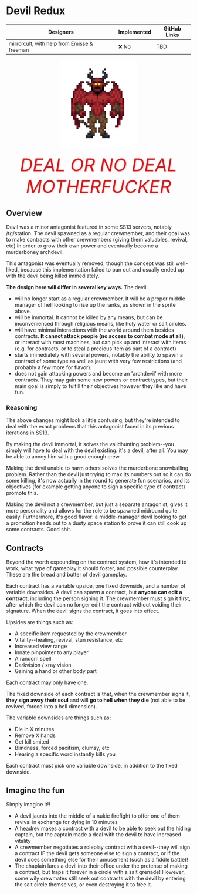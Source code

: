 # Devil Redux

| Designers | Implemented | GitHub Links |
|---|---|---|
| mirrorcult, with help from Emisse & freeman | :x: No | TBD |

<center>
<img src="../assets/images/proposals/devil-sprite.png"/>

<i><font size="14" color="red">DEAL OR NO DEAL MOTHERFUCKER</font></i>
</center>

## Overview

Devil was a minor antagonist featured in some SS13 servers, notably /tg/station. The devil spawned as a regular crewmember, and their goal was to make contracts with other crewmembers (giving them valuables, revival, etc) in order to grow their own power and eventually become a murderboney archdevil.

This antagonist was eventually removed, though the concept was still well-liked, because this implementation failed to pan out and usually ended up with the devil being killed immediately.

**The design here will differ in several key ways.** The devil:

- will no longer start as a regular crewmember. It will be a proper middle manager of hell looking to rise up the ranks, as shown in the sprite above.
- will be immortal. It cannot be killed by any means, but can be inconvenienced through religious means, like holy water or salt circles.
- will have minimal interactions with the world around them besides contracts. **It cannot attack people (no access to combat mode at all)**, or interact with most machines, but can pick up and interact with items (e.g. for contracts, or to steal a precious item as part of a contract)
- starts immediately with several powers, notably the ability to spawn a contract of some type as well as jaunt with very few restrictions (and probably a few more for flavor).
- does not gain attacking powers and become an 'archdevil' with more contracts. They may gain some new powers or contract types, but their main goal is simply to fulfill their objectives however they like and have fun.

### Reasoning

The above changes might look a little confusing, but they're intended to deal with the exact problems that this antagonist faced in its previous iterations in SS13. 

By making the devil immortal, it solves the validhunting problem--you simply will have to deal with the devil existing: it's a devil, after all. You may be able to annoy him with a good enough crew

Making the devil unable to harm others solves the murderbone snowballing problem. Rather than the devil just trying to max its numbers out so it can do some killing, it's now actually in the round to generate fun scenarios, and its objectives (for example getting anyone to sign a specific type of contract) promote this.

Making the devil not a crewmember, but just a separate antagonist, gives it more personality and allows for the role to be spawned midround quite easily. Furthermore, it's good flavor: a middle-manager devil looking to get a promotion heads out to a dusty space station to prove it can still cook up some contracts. Good shit.

## Contracts

Beyond the worth expounding on the contract system, how it's intended to work, what type of gameplay it should foster, and possible counterplay. These are the bread and butter of devil gameplay.

Each contract has a variable upside, one fixed downside, and a number of variable downsides. A devil can spawn a contract, but **anyone can edit a contract**, including the person signing it. The crewmember must sign it first, after which the devil can no longer edit the contract without voiding their signature. When the devil signs the contract, it goes into effect.

Upsides are things such as:
- A specific item requested by the crewmember
- Vitality--healing, revival, stun resistance, etc
- Increased view range
- Innate pinpointer to any player
- A random spell
- Darkvision / xray vision
- Gaining a hand or other body part

Each contract may only have one.

The fixed downside of each contract is that, when the crewmember signs it, **they sign away their soul** and will **go to hell when they die** (not able to be revived, forced into a hell dimension).

The variable downsides are things such as:
- Die in X minutes
- Remove X hands
- Get kill smited
- Blindness, forced pacifism, clumsy, etc
- Hearing a specific word instantly kills you

Each contract must pick one variable downside, in addition to the fixed downside.

## Imagine the fun

Simply imagine it!!

- A devil jaunts into the middle of a nukie firefight to offer one of them revival in exchange for dying in 10 minutes
- A headrev makes a contract with a devil to be able to seek out the hiding captain, but the captain made a deal with the devil to have increased vitality
- A crewmember negotiates a roleplay contract with a devil--they will sign a contract IF the devil gets someone else to sign a contract, or if the devil does something else for their amusement (such as a fiddle battle)!
- The chaplain lures a devil into their office under the pretense of making a contract, but traps it forever in a circle with a salt grenade! However, some wily crewmates still seek out contracts with the devil by entering the salt circle themselves, or even destroying it to free it.